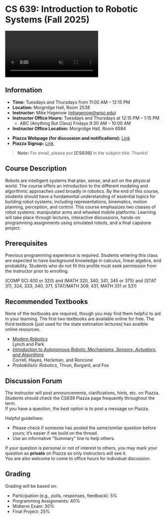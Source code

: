 # CS 639: Introduction to Robotic Systems (**Fall 2025**)
<video autoplay loop muted playsinline style="max-width: 100%; height: auto;">
  <source src="/cs639_fall25/cs639_website_videos.mp4" type="video/mp4">
  Your browser does not support the video tag.
</video>

## Information

- **Time:** Tuesdays and Thursdays from 11:00 AM – 12:15 PM
- **Location:** Morgridge Hall, Room 2538
- **Instructor:** Mike Hagenow (mhagenow@wisc.edu)
- **Instructor Office Hours:** Tuesdays and Thursdays at 12:15 PM – 1:15 PM
    - ABC (Anything But Class) Fridays 9:30 AM – 10:00 AM
- **Instructor Office Location:** Morgridge Hall, Room 6584
<!-- - **Peer Mentor (PM):** TBD
- **PM Office Hours:** TBD
- **PM Office Location:** TBD -->
<!-- - **Syllabus:** [pdf] -->
- **Piazza Webpage (for discussion and notifications):** [Link](https://piazza.com/wisc/fall2025/cs639003/home)
- **Piazza Signup:** [Link](https://piazza.com/wisc/fall2025/cs639003)
<!-- - **Canvas:** Canvas -->
<!-- - **Homework Submission:** Gradescope -->

> **Note:** For email, please put **[CS639]** in the subject title. Thanks!

## Course Description

Robots are intelligent systems that plan, sense, and act on the physical world. The course offers an introduction to the different modeling and algorithmic approaches used broadly in robotics. By the end of this course, students should have a fundamental understanding of essential topics for building robot systems; including representations, kinematics, motion planning, perception, and control. This course emphasizes two classes of robot systems: manipulator arms and wheeled mobile platforms. Learning will take place through lectures, interactive discussions, hands-on programming assignments using simulated robots, and a final capstone project.

## Prerequisites

Previous programming experience is required. Students entering this class are expected to have background knowledge in calculus, linear algebra, and probability. Students who do not fit this profile must seek permission from the instructor prior to enrolling.

(COMP SCI 400 or 320) and (MATH 320, 340, 341, 345 or 375) and (STAT 311, 324, 333, 340, 371, STAT/MATH 309, 431, MATH 331 or 531)


## Recommended Textbooks

None of the textbooks are required, though you may find them helpful to aid in your learning. The first two textbooks are available online for free. The third textbook (just used for the state estimation lectures) has availble online resources.

- [*Modern Robotics*](https://hades.mech.northwestern.edu/images/2/25/MR-v2.pdf)<br>Lynch and Park
- [*Introduction to Autonomous Robots: Mechanisms, Sensors, Actuators, and Algorithms*](https://github.com/Introduction-to-Autonomous-Robots/Introduction-to-Autonomous-Robots)<br>Correll, Hayes, Heckman, and Roncone
- *Probabilistic Robotics*, Thrun, Burgard, and Fox


## Discussion Forum

The instructor will post announcements, clarifications, hints, etc. on Piazza.  
Students should check the CS639 Piazza page frequently throughout the term.  
If you have a question, the best option is to post a message on Piazza.

Helpful guidelines:
- Please check if someone has posted the same/similar question before yours; it’s easier if we build on the thread.
- Use an informative "Summary" line to help others.

If your question is personal or not of interest to others, you may mark your question as **private** on Piazza so only instructors will see it.  
You are also welcome to come to office hours for individual discussion.

## Grading

Grading will be based on:

- Participation (e.g., polls, responses, feedback): 5%
- Programming Assignments: 40%
- Midterm Exam: 30%
- Final Project: 25%

